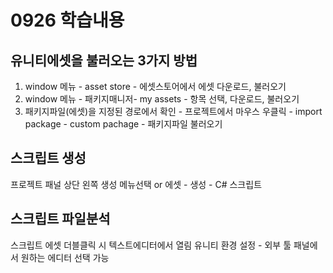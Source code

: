 # 0926 학습내용
## 유니티에셋을 불러오는 3가지 방법
1. window 메뉴 - asset store - 에셋스토어에서 에셋 다운로드, 불러오기
2. window 메뉴 - 패키지매니저- my assets - 항목 선택, 다운로드, 불러오기
3. 패키지파일(에셋)을 지정된 경로에서 확인 - 프로젝트에서 마우스 우클릭 - import package - custom pachage - 패키지파일 불러오기

## 스크립트 생성
프로젝트 패널 상단 왼쪽 생성 메뉴선택 or
에셋 - 생성 - C# 스크립트

## 스크립트 파일분석
스크립트 에셋 더블클릭 시 텍스트에디터에서 열림
유니티 환경 설정 - 외부 툴 패널에서 원하는 에디터 선택 가능

